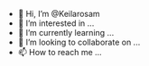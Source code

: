 - 👋 Hi, I’m @Keilarosam
- 👀 I’m interested in ...
- 🌱 I’m currently learning ...
- 💞️ I’m looking to collaborate on ...
- 📫 How to reach me ...

<!---
Keilarosam/Keilarosam is a ✨ special ✨ repository because its `README.md` (this file) appears on your GitHub profile.
You can click the Preview link to take a look at your changes.
--->

